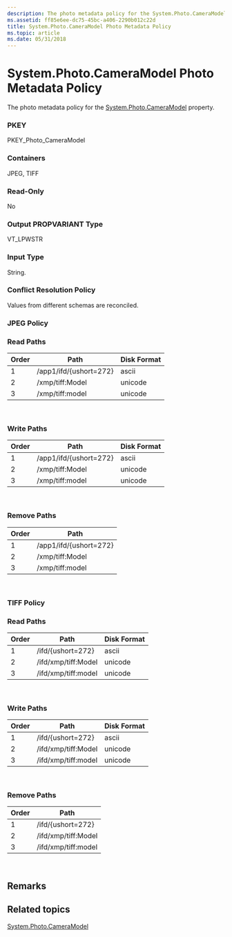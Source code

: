 ```yaml
---
description: The photo metadata policy for the System.Photo.CameraModel property.
ms.assetid: ff85e6ee-dc75-45bc-a406-2290b012c22d
title: System.Photo.CameraModel Photo Metadata Policy
ms.topic: article
ms.date: 05/31/2018
---
```


# System.Photo.CameraModel Photo Metadata Policy

The photo metadata policy for the [System.Photo.CameraModel](../properties/props-system-photo-cameramodel.md) property.

### PKEY

PKEY\_Photo\_CameraModel

### Containers

JPEG, TIFF

### Read-Only

No

### Output PROPVARIANT Type

VT\_LPWSTR

### Input Type

String.

### Conflict Resolution Policy

Values from different schemas are reconciled.

### JPEG Policy

### Read Paths



| Order | Path                   | Disk Format |
|-------|------------------------|-------------|
| 1     | /app1/ifd/{ushort=272} | ascii       |
| 2     | /xmp/tiff:Model        | unicode     |
| 3     | /xmp/tiff:model        | unicode     |



 

### Write Paths



| Order | Path                   | Disk Format |
|-------|------------------------|-------------|
| 1     | /app1/ifd/{ushort=272} | ascii       |
| 2     | /xmp/tiff:Model        | unicode     |
| 3     | /xmp/tiff:model        | unicode     |



 

### Remove Paths



| Order | Path                   |
|-------|------------------------|
| 1     | /app1/ifd/{ushort=272} |
| 2     | /xmp/tiff:Model        |
| 3     | /xmp/tiff:model        |



 

### TIFF Policy

### Read Paths



| Order | Path                | Disk Format |
|-------|---------------------|-------------|
| 1     | /ifd/{ushort=272}   | ascii       |
| 2     | /ifd/xmp/tiff:Model | unicode     |
| 3     | /ifd/xmp/tiff:model | unicode     |



 

### Write Paths



| Order | Path                | Disk Format |
|-------|---------------------|-------------|
| 1     | /ifd/{ushort=272}   | ascii       |
| 2     | /ifd/xmp/tiff:Model | unicode     |
| 3     | /ifd/xmp/tiff:model | unicode     |



 

### Remove Paths



| Order | Path                |
|-------|---------------------|
| 1     | /ifd/{ushort=272}   |
| 2     | /ifd/xmp/tiff:Model |
| 3     | /ifd/xmp/tiff:model |



 

## Remarks

## Related topics

<dl> <dt>

[System.Photo.CameraModel](../properties/props-system-photo-cameramodel.md)
</dt> </dl>

 

 
